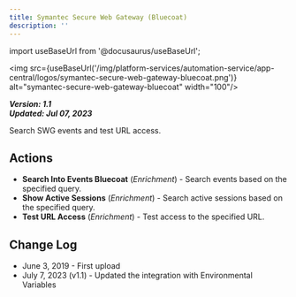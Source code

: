 ```yaml
---
title: Symantec Secure Web Gateway (Bluecoat)
description: ''
---
```

import useBaseUrl from '@docusaurus/useBaseUrl';

<img src={useBaseUrl('/img/platform-services/automation-service/app-central/logos/symantec-secure-web-gateway-bluecoat.png')} alt="symantec-secure-web-gateway-bluecoat" width="100"/>

***Version: 1.1  
Updated: Jul 07, 2023***

Search SWG events and test URL access.

## Actions

* **Search Into Events Bluecoat** (*Enrichment*) - Search events based on the specified query.
* **Show Active Sessions** (*Enrichment*) - Search active sessions based on the specified query.
* **Test URL Access** (*Enrichment*) - Test access to the specified URL.

## Change Log

* June 3, 2019 - First upload
* July 7, 2023 (v1.1) - Updated the integration with Environmental Variables

